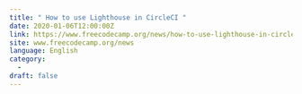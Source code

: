 ```yaml
---
title: " How to use Lighthouse in CircleCI "
date: 2020-01-06T12:00:00Z
link: https://www.freecodecamp.org/news/how-to-use-lighthouse-in-circleci/?utm_medium=RSS&utm_source=news.12bit.vn
site: www.freecodecamp.org/news
language: English
category:
  -   
draft: false
---
```

